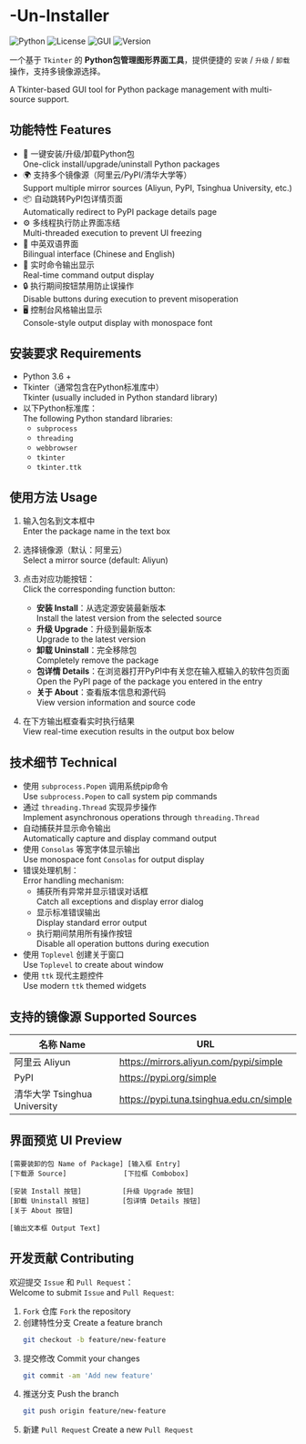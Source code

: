 # -Un-Installer

![Python](https://img.shields.io/badge/Python-3.6%2B-blue?logo=python)
![License](https://img.shields.io/badge/License-Apache--2.0-green)
![GUI](https://img.shields.io/badge/GUI-Tkinter-orange)
![Version](https://img.shields.io/badge/Version-6.4-lightgrey)

一个基于 `Tkinter` 的 **Python包管理图形界面工具**，提供便捷的 `安装` / `升级` / `卸载` 操作，支持多镜像源选择。

A Tkinter-based GUI tool for Python package management with multi-source support.

## 功能特性 Features

- 🚀 一键安装/升级/卸载Python包  
  One-click install/upgrade/uninstall Python packages
- 🌍 支持多个镜像源（阿里云/PyPI/清华大学等）  
  Support multiple mirror sources (Aliyun, PyPI, Tsinghua University, etc.)
- 📦 自动跳转PyPI包详情页面  
  Automatically redirect to PyPI package details page
- ⚙️ 多线程执行防止界面冻结  
  Multi-threaded execution to prevent UI freezing
- 🎯 中英双语界面  
  Bilingual interface (Chinese and English)
- 📜 实时命令输出显示  
  Real-time command output display
- 🔒 执行期间按钮禁用防止误操作  
  Disable buttons during execution to prevent misoperation
- 🖥️ 控制台风格输出显示  
  Console-style output display with monospace font

## 安装要求 Requirements

- Python 3.6 +
- Tkinter（通常包含在Python标准库中）  
  Tkinter (usually included in Python standard library)
- 以下Python标准库：  
  The following Python standard libraries:
  - `subprocess`
  - `threading`
  - `webbrowser`
  - `tkinter`
  - `tkinter.ttk`

## 使用方法 Usage

1. 输入包名到文本框中  
   Enter the package name in the text box
2. 选择镜像源（默认：阿里云）  
   Select a mirror source (default: Aliyun)
3. 点击对应功能按钮：  
   Click the corresponding function button:
   - **安装 Install**：从选定源安装最新版本  
     Install the latest version from the selected source
   - **升级 Upgrade**：升级到最新版本  
     Upgrade to the latest version
   - **卸载 Uninstall**：完全移除包  
     Completely remove the package
   - **包详情 Details**：在浏览器打开PyPI中有关您在输入框输入的软件包页面  
     Open the PyPI page of the package you entered in the entry
   - **关于 About**：查看版本信息和源代码  
     View version information and source code

4. 在下方输出框查看实时执行结果  
   View real-time execution results in the output box below

## 技术细节 Technical

- 使用 `subprocess.Popen` 调用系统pip命令  
  Use `subprocess.Popen` to call system pip commands
- 通过 `threading.Thread` 实现异步操作  
  Implement asynchronous operations through `threading.Thread`
- 自动捕获并显示命令输出  
  Automatically capture and display command output
- 使用 `Consolas` 等宽字体显示输出  
  Use monospace font `Consolas` for output display
- 错误处理机制：  
  Error handling mechanism:
  - 捕获所有异常并显示错误对话框  
    Catch all exceptions and display error dialog
  - 显示标准错误输出  
    Display standard error output
  - 执行期间禁用所有操作按钮  
    Disable all operation buttons during execution
- 使用 `Toplevel` 创建关于窗口  
  Use `Toplevel` to create about window
- 使用 `ttk` 现代主题控件  
  Use modern `ttk` themed widgets

## 支持的镜像源 Supported Sources

| 名称 Name                | URL                                      |
|-------------------------|------------------------------------------|
| 阿里云 Aliyun             | https://mirrors.aliyun.com/pypi/simple   |
| PyPI                   | https://pypi.org/simple                  |
| 清华大学 Tsinghua University | https://pypi.tuna.tsinghua.edu.cn/simple |

## 界面预览 UI Preview

```
[需要装卸的包 Name of Package] [输入框 Entry]
[下载源 Source]              [下拉框 Combobox]

[安装 Install 按钮]          [升级 Upgrade 按钮]
[卸载 Uninstall 按钮]        [包详情 Details 按钮]
[关于 About 按钮]

[输出文本框 Output Text]
```

## 开发贡献 Contributing

欢迎提交 `Issue` 和 `Pull Request`：  
Welcome to submit `Issue` and `Pull Request`:

1. `Fork` 仓库 `Fork` the repository
2. 创建特性分支 Create a feature branch 
    ```bash
    git checkout -b feature/new-feature
    ```
3. 提交修改 Commit your changes
    ```bash
    git commit -am 'Add new feature'
    ```
4. 推送分支 Push the branch
    ```bash
    git push origin feature/new-feature
    ```
5. 新建 `Pull Request` Create a new `Pull Request`
